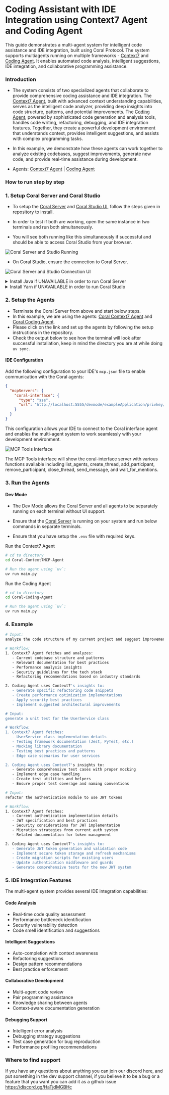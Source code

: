 # Coding Assistant with IDE Integration using Context7 Agent and Coding Agent

This guide demonstrates a multi-agent system for intelligent code assistance and IDE integration, built using Coral Protocol. The system supports multiagents running on multiple frameworks - [Context7](https://github.com/Coral-Protocol/Coral-Context7MCP-Agent) and [Coding Agent](https://github.com/Coral-Protocol/Coral-Coding-Agent). It enables automated code analysis, intelligent suggestions, IDE integration, and collaborative programming assistance.


### Introduction

- The system consists of two specialized agents that collaborate to provide comprehensive coding assistance and IDE integration. The [Context7 Agent](https://github.com/Coral-Protocol/Coral-Context7MCP-Agent), built with advanced context understanding capabilities, serves as the intelligent code analyzer, providing deep insights into code structure, patterns, and potential improvements. The [Coding Agent](https://github.com/Coral-Protocol/Coral-Coding-Agent), powered by sophisticated code generation and analysis tools, handles code writing, refactoring, debugging, and IDE integration features. Together, they create a powerful development environment that understands context, provides intelligent suggestions, and assists with complex programming tasks.

- In this example, we demonstrate how these agents can work together to analyze existing codebases, suggest improvements, generate new code, and provide real-time assistance during development.

- Agents: [Context7 Agent](https://github.com/Coral-Protocol/Coral-Context7MCP-Agent) | [Coding Agent](https://github.com/Coral-Protocol/Coral-Coding-Agent)


### How to run step by step

### 1. Setup Coral Server and Coral Studio

- To setup the [Coral Server](https://github.com/Coral-Protocol/coral-server) and [Coral Studio UI](https://github.com/Coral-Protocol/coral-studio), follow the steps given in repository to install.

- In order to test if both are working, open the same instance in two terminals and run both simultaneously.

- You will see both running like this simultaneously if successful and should be able to access Coral Studio from your browser.

![Coral Server and Studio Running](https://github.com/Coral-Protocol/Coral-RaiseYourHack-Guide/blob/main/images/server-studio.png)

- On Coral Studio, ensure the connection to Coral Server.

![Coral Server and Studio Connection UI](https://github.com/Coral-Protocol/Coral-RaiseYourHack-Guide/blob/main/images/coral-connection.png)

<details>

<summary>Install Java if UNAVAILABLE in order to run Coral Server</summary>

Install Java

```bash

# Apt update
sudo apt update

# Install the JDK
sudo apt install openjdk-17-jdk

# Check version
java -version
```

Run Coral Server

```bash

./gradlew run

```

</details>

<details>

<summary>Install Yarn if UNAVAILABLE in order to run Coral Studio</summary>

Install Yarn

```bash
# Download and install nvm:
curl -o- https://raw.githubusercontent.com/nvm-sh/nvm/v0.40.3/install.sh | bash

# in lieu of restarting the shell
\. "$HOME/.nvm/nvm.sh"

# Download and install Node.js:
nvm install 22

# Verify the Node.js version:
node -v # Should print "v22.17.0".
nvm current # Should print "v22.17.0".

# Download and install Yarn:
corepack enable yarn

# Verify Yarn version:
yarn -v

# Install from yarn
yarn install
```

Run Coral Studio

```bash

yarn dev

```

</details>

### 2. Setup the Agents

- Terminate the Coral Server from above and start below steps.
- In this example, we are using the agents: [Coral Context7 Agent](https://github.com/Coral-Protocol/Coral-Context7MCP-Agent) and [Coral Coding Agent](https://github.com/Coral-Protocol/Coral-Coding-Agent).
- Please click on the link and set up the agents by following the setup instructions in the repository.
- Check the output below to see how the terminal will look after successful installation, keep in mind the directory you are at while doing `uv sync`.

#### IDE Configuration

Add the following configuration to your IDE's `mcp.json` file to enable communication with the Coral agents:

```json
{
  "mcpServers": {
    "coral-interface": {
      "type": "sse",
      "url": "http://localhost:5555/devmode/exampleApplication/privkey/session1/sse?agentId=interface_agent"
    }
  }
}
```

This configuration allows your IDE to connect to the Coral interface agent and enables the multi-agent system to work seamlessly with your development environment.

![MCP Tools Interface](https://github.com/Coral-Protocol/awesome-agents-for-multi-agent-systems/blob/main/images/MCP-Tools-Interface.png)

The MCP Tools interface will show the coral-interface server with various functions available including list_agents, create_thread, add_participant, remove_participant, close_thread, send_message, and wait_for_mentions.

### 3. Run the Agents

#### Dev Mode

- The Dev Mode allows the Coral Server and all agents to be separately running on each terminal without UI support.

- Ensure that the [Coral Server](https://github.com/Coral-Protocol/coral-server) is running on your system and run below commands in separate terminals.

- Ensure that you have setup the `.env` file with required keys.

Run the Context7 Agent

```bash
# cd to directory
cd Coral-Context7MCP-Agent

# Run the agent using `uv`:
uv run main.py
```

Run the Coding Agent

```bash
# cd to directory
cd Coral-Coding-Agent

# Run the agent using `uv`:
uv run main.py
```

### 4. Example

```bash
# Input:
analyze the code structure of my current project and suggest improvements

# Workflow:
1. Context7 Agent fetches and analyzes:
   - Current codebase structure and patterns
   - Relevant documentation for best practices
   - Performance analysis insights
   - Security guidelines for the tech stack
   - Refactoring recommendations based on industry standards

2. Coding Agent uses Context7's insights to:
   - Generate specific refactoring code snippets
   - Create performance optimization implementations
   - Apply security best practices
   - Implement suggested architectural improvements

# Input:
generate a unit test for the UserService class

# Workflow:
1. Context7 Agent fetches:
   - UserService class implementation details
   - Testing framework documentation (Jest, PyTest, etc.)
   - Mocking library documentation
   - Testing best practices and patterns
   - Edge case scenarios for user services

2. Coding Agent uses Context7's insights to:
   - Generate comprehensive test cases with proper mocking
   - Implement edge case handling
   - Create test utilities and helpers
   - Ensure proper test coverage and naming conventions

# Input:
refactor the authentication module to use JWT tokens

# Workflow:
1. Context7 Agent fetches:
   - Current authentication implementation details
   - JWT specification and best practices
   - Security considerations for JWT implementation
   - Migration strategies from current auth system
   - Related documentation for token management

2. Coding Agent uses Context7's insights to:
   - Generate JWT token generation and validation code
   - Implement secure token storage and refresh mechanisms
   - Create migration scripts for existing users
   - Update authentication middleware and guards
   - Generate comprehensive tests for the new JWT system
```

### 5. IDE Integration Features

The multi-agent system provides several IDE integration capabilities:

#### Code Analysis
- Real-time code quality assessment
- Performance bottleneck identification
- Security vulnerability detection
- Code smell identification and suggestions

#### Intelligent Suggestions
- Auto-completion with context awareness
- Refactoring suggestions
- Design pattern recommendations
- Best practice enforcement

#### Collaborative Development
- Multi-agent code review
- Pair programming assistance
- Knowledge sharing between agents
- Context-aware documentation generation

#### Debugging Support
- Intelligent error analysis
- Debugging strategy suggestions
- Test case generation for bug reproduction
- Performance profiling recommendations

### Where to find support

If you have any questions about anything you can join our discord here, and put something in the dev support channel, if you believe it to be a bug or a feature that you want you can add it as a github issue https://discord.gg/HaTjdMGBHc